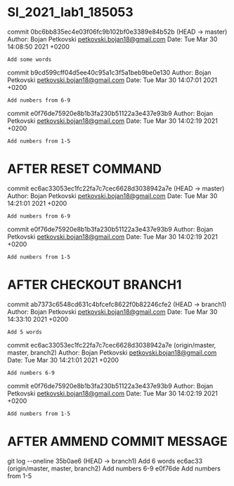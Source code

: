 # SI_2021_lab1_185053

commit 0bc6bb835ec4e03f06fc9b102bf0e3389e84b52b (HEAD -> master)
Author: Bojan Petkovski <petkovski.bojan18@gmail.com>
Date:   Tue Mar 30 14:08:50 2021 +0200

    Add some words

commit b9cd599cff04d5ee40c95a1c3f5a1beb9be0e130
Author: Bojan Petkovski <petkovski.bojan18@gmail.com>
Date:   Tue Mar 30 14:07:01 2021 +0200

    Add numbers from 6-9

commit e0f76de75920e8b1b3fa230b51122a3e437e93b9
Author: Bojan Petkovski <petkovski.bojan18@gmail.com>
Date:   Tue Mar 30 14:02:19 2021 +0200

    Add numbers from 1-5


# AFTER RESET COMMAND

commit ec6ac33053ec1fc22fa7c7cec6628d3038942a7e (HEAD -> master)
Author: Bojan Petkovski <petkovski.bojan18@gmail.com>
Date:   Tue Mar 30 14:21:01 2021 +0200

    Add numbers from 6-9

commit e0f76de75920e8b1b3fa230b51122a3e437e93b9
Author: Bojan Petkovski <petkovski.bojan18@gmail.com>
Date:   Tue Mar 30 14:02:19 2021 +0200

    Add numbers from 1-5

# AFTER CHECKOUT BRANCH1

commit ab7373c6548cd631c4bfcefc8622f0b82246cfe2 (HEAD -> branch1)
Author: Bojan Petkovski <petkovski.bojan18@gmail.com>
Date:   Tue Mar 30 14:33:10 2021 +0200

    Add 5 words

commit ec6ac33053ec1fc22fa7c7cec6628d3038942a7e (origin/master, master, branch2)
Author: Bojan Petkovski <petkovski.bojan18@gmail.com>
Date:   Tue Mar 30 14:21:01 2021 +0200

    Add numbers 6-9

commit e0f76de75920e8b1b3fa230b51122a3e437e93b9
Author: Bojan Petkovski <petkovski.bojan18@gmail.com>
Date:   Tue Mar 30 14:02:19 2021 +0200

    Add numbers from 1-5

# AFTER AMMEND COMMIT MESSAGE

git log --oneline
35b0ae6 (HEAD -> branch1) Add 6 words
ec6ac33 (origin/master, master, branch2) Add numbers 6-9
e0f76de Add numbers from 1-5
